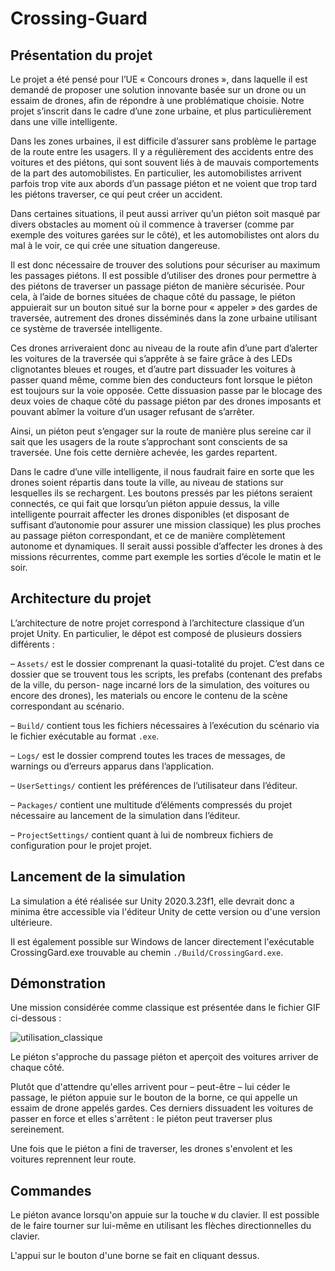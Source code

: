 # Crossing-Guard

## Présentation du projet

Le projet a été pensé pour l’UE « Concours drones », dans laquelle il est demandé
de proposer une solution innovante basée sur un drone ou un essaim de drones, afin de
répondre à une problématique choisie.
Notre projet s’inscrit dans le cadre d’une zone urbaine, et plus particulièrement dans
une ville intelligente. 

Dans les zones urbaines, il est difficile d’assurer sans problème le partage de la route entre les usagers. Il y a régulièrement des accidents entre des voitures et des piétons, qui sont souvent liés à de mauvais comportements de la part des automobilistes. 
En particulier, les automobilistes arrivent parfois trop vite aux abords d’un passage piéton et ne voient que trop tard les piétons traverser, ce qui peut créer un accident. 

Dans certaines situations, il peut aussi arriver qu’un piéton soit masqué par divers obstacles au moment où il commence à traverser (comme par exemple des voitures garées sur le côté), et les automobilistes ont alors du mal à le voir, ce qui crée une situation dangereuse. 

Il est donc nécessaire de trouver des solutions pour sécuriser au maximum les passages piétons.
Il est possible d’utiliser des drones pour permettre à des piétons de traverser un passage piéton de manière sécurisée. Pour cela, à l’aide de bornes situées de chaque côté du passage, le piéton appuierait sur un bouton situé sur la borne pour « appeler » des gardes de traversée, autrement des drones disséminés dans la zone urbaine utilisant ce
système de traversée intelligente. 

Ces drones arriveraient donc au niveau de la route afin d’une part d’alerter les voitures de la traversée qui s’apprête à se faire grâce à des LEDs clignotantes bleues et rouges, et d’autre part dissuader les voitures à passer quand même, comme bien des conducteurs font lorsque le piéton est toujours sur la voie opposée. 
Cette dissuasion passe par le blocage des deux voies de chaque côté du passage piéton par des drones imposants et pouvant abîmer la voiture d’un usager refusant de s’arrêter.

Ainsi, un piéton peut s’engager sur la route de manière plus sereine car il sait que les
usagers de la route s’approchant sont conscients de sa traversée. Une fois cette dernière
achevée, les gardes repartent. 

Dans le cadre d’une ville intelligente, il nous faudrait faire
en sorte que les drones soient répartis dans toute la ville, au niveau de stations sur
lesquelles ils se rechargent. 
Les boutons pressés par les piétons seraient connectés, ce qui fait que lorsqu’un piéton appuie dessus, la ville intelligente pourrait affecter les drones disponibles (et disposant de suffisant d’autonomie pour assurer une mission classique) les
plus proches au passage piéton correspondant, et ce de manière complètement autonome et dynamiques. Il serait aussi possible d’affecter les drones à des missions récurrentes, comme part exemple les sorties d’école le matin et le soir.

## Architecture du projet

L’architecture de notre projet correspond à l’architecture classique d’un projet Unity.
En particulier, le dépot est composé de plusieurs dossiers différents :

– `Assets/` est le dossier comprenant la quasi-totalité du projet. C’est dans ce dossier
que se trouvent tous les scripts, les prefabs (contenant des prefabs de la ville, du person-
nage incarné lors de la simulation, des voitures ou encore des drones), les materials ou
encore le contenu de la scène correspondant au scénario.

– `Build/` contient tous les fichiers nécessaires à l’exécution du scénario via le fichier
exécutable au format `.exe`.

– `Logs/` est le dossier comprend toutes les traces de messages, de warnings ou d’erreurs apparus dans l’application.

– `UserSettings/` contient les préférences de l’utilisateur dans l’éditeur.

– `Packages/` contient une multitude d’éléments compressés du projet nécessaire au
lancement de la simulation dans l’éditeur.

– `ProjectSettings/` contient quant à lui de nombreux fichiers de configuration pour
le projet projet.


## Lancement de la simulation

La simulation a été réalisée sur Unity 2020.3.23f1, elle devrait donc a minima être accessible via l'éditeur Unity de cette version ou d'une version ultérieure.

Il est également possible sur Windows de lancer directement l'exécutable CrossingGard.exe trouvable au chemin `./Build/CrossingGard.exe`.


## Démonstration

Une mission considérée comme classique est présentée dans le fichier GIF ci-dessous :

![utilisation_classique](./Images/demo.gif)

Le piéton s'approche du passage piéton et aperçoit des voitures arriver de chaque côté.

Plutôt que d'attendre qu'elles arrivent pour – peut-être – lui céder le passage, le piéton appuie sur le bouton de la borne, ce qui appelle un essaim de drone appelés gardes. 
Ces derniers dissuadent les voitures de passer en force et elles s'arrêtent : le piéton peut traverser plus sereinement.

Une fois que le piéton a fini de traverser, les drones s'envolent et les voitures reprennent leur route.

## Commandes

Le piéton avance lorsqu'on appuie sur la touche `W` du clavier. Il est possible de le faire tourner sur lui-même en utilisant les flèches directionnelles du clavier.

L'appui sur le bouton d'une borne se fait en cliquant dessus.